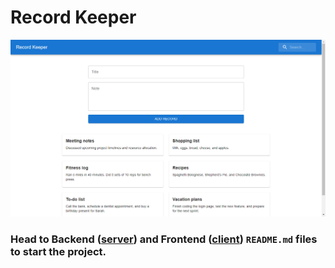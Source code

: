 # Record Keeper
![](./assets/recordKeeperApp.png)

### Head to Backend ([server](https://github.com/MuhammadAmas/Record-Keeper/tree/master/server)) and Frontend ([client](https://github.com/MuhammadAmas/Record-Keeper/tree/master/client)) `README.md` files to start the project.